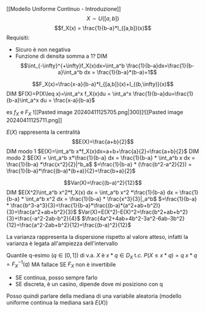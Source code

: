 [[Modello Uniforme Continuo - Introduzione]]
$$X \sim U([a,b])$$
$$f_X(x) = \frac{1}{b-a}*I_{[a,b]}(x)$$
Requisiti:
- Sicuro è non negativa
- Funzione di densita somma a 1?
DIM
$$\int_{-\infty}^{+\infty}f_X(x)dx=\int_a^b \frac{1}{b-a}dx=\frac{1}{b-a}\int_a^b dx = \frac{1}{b-a}*(b-a)=1$$

$$F_X(x)=\frac{x-a}{b-a}*I_{[a,b]}(x)+I_{(b,\infty)}(x)$$
DIM
$F(X)=P(X\leq x)=\int_a^x f_X(x)du = \int_a^x \frac{1}{b-a}du=\frac{1}{b-a}\int_a^x du = \frac{x-a}{b-a}$

es $f_X$ e $F_X$
![[Pasted image 20240411125705.png|300]]![[Pasted image 20240411125711.png]]

$E(X)$ rappresenta la centralità
$$E(X)=\frac{a+b}{2}$$
DIM modo 1
$E(X)=\int_a^b x*f_X(x)dx=a+b+\frac{a}{2}=\frac{a+b}{2}$
DIM modo 2
$E(X) = \int_a^b x*\frac{1}{b-a} dx = \frac{1}{b-a} *  \int_a^b x dx = \frac{1}{b-a} *\frac{x^2}{2}|^b_a$
$=\frac{1}{b-a} * (\frac{b^2-a^2}{2})  = \frac{1}{b-a}*\frac{(b-a)*(b+a)}{2}=\frac{b+a}{2}$

$$Var(X)=\frac{(b-a)^2}{12}$$
DIM
$E(X^2)\int_a^b x^2*f_X(x) dx = \int_a^b x^2 *\frac{1}{b-a} dx = \frac{1}{b-a} * \int_a^b x^2 dx = \frac{1}{b-a} *  \frac{x^3}{3}|_a^b$
$=\frac{1}{b-a} * \frac{b^3-a^3}{3}=\frac{1}{b-a}*\frac{(b-a)*(a^2+ab+b^2)}{3}=\frac{a^2+ab+b^2}{3}$
$Var(X)=E(X^2)-E(X)^2=\frac{b^2+ab+b^2}{3}+\frac{-a^2-2ab-b^2}{4}$
$\frac{4a^2+4ab+4b^2-3a^2-6ab-3b^2}{12}=\frac{a^2-2ab+b^2}{12}=\frac{(b-a)^2}{12}$

La varianza rappresenta la dispersione rispetto al valore atteso, infatti la varianza è legata all'ampiezza dell'intervallo

Quantile q-esimo ($q \in [0,1]$) di v.a. $X$ è $x*q \in D_X$ t.c. $P(X \leq x*q) = q$
$x*q = F_X^{-1}(q)$ MA fallace SE $F_X$ non è invertibile
- SE continua, posso sempre farlo
- SE discreta, è un casino, dipende dove mi posiziono con q

Posso quindi parlare della mediana di una variabile aleatoria
(modello uniforme continua la mediana sarà $E(X)$)